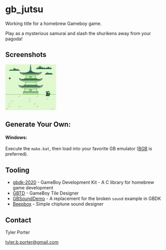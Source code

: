 # gb_jutsu

Working title for a homebrew Gameboy game.

Play as a mysterious samurai and slash the shurikens away from your pagoda!

## Screenshots

![Main Game](assets/bgb00001.bmp)

## Generate Your Own:

#### Windows: 

Execute the `make.bat`, then load into your favorite GB emulator ([BGB](https://bgb.bircd.org/) is preferred).

## Tooling

* [gbdk-2020](https://github.com/Zal0/gbdk-2020) - GameBoy Development Kit - A C library for homebrew game development
* [GBTD](http://www.devrs.com/gb/hmgd/gbtd.html) - GameBoy Tile Designer
* [GBSoundDemo](https://github.com/Zal0/GBSoundDemo) - A replacement for the broken `sound` example in GBDK
* [Beepbox](https://www.beepbox.co/) - Simple chiptune sound designer

## Contact

Tyler Porter

tyler.b.porter@gmail.com
